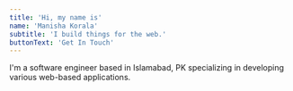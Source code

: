 ```yaml
---
title: 'Hi, my name is'
name: 'Manisha Korala'
subtitle: 'I build things for the web.'
buttonText: 'Get In Touch'
---
```


I'm a software engineer based in Islamabad, PK specializing in developing various web-based applications.
